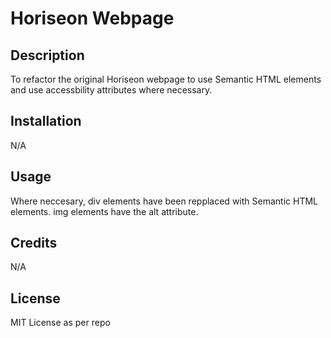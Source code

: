 # Horiseon Webpage

## Description
To refactor the original Horiseon webpage to use Semantic HTML elements and use accessbility attributes where necessary.


## Installation
N/A

## Usage
Where neccesary, div elements have been repplaced with Semantic HTML elements.
img elements have the alt attribute.

## Credits
N/A

## License
MIT License as per repo
